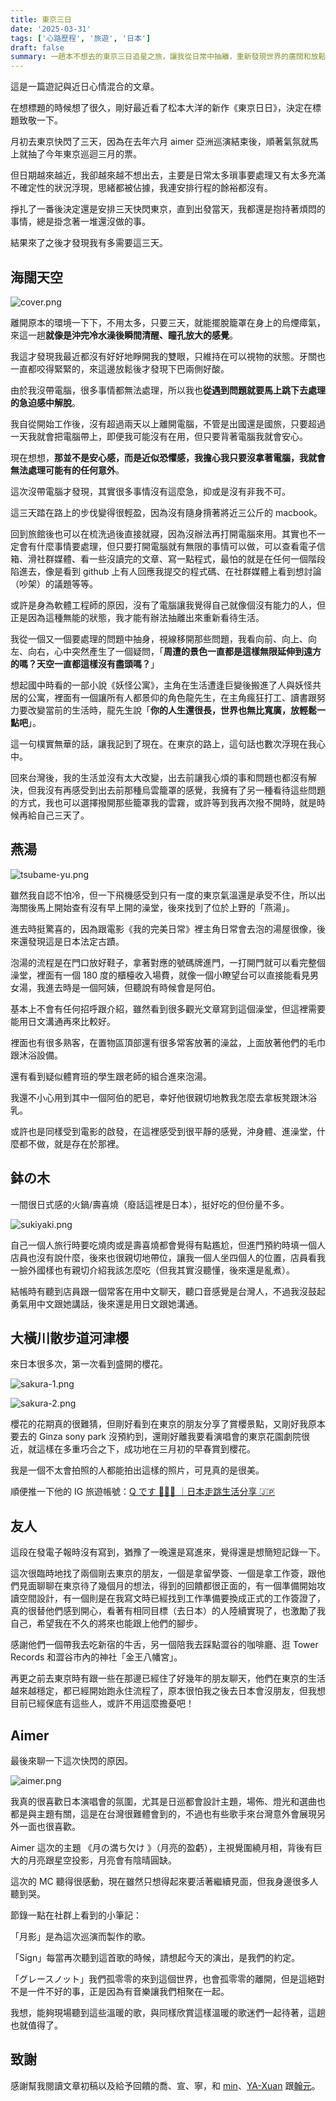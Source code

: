 ```yaml
---
title: 東京三日
date: '2025-03-31'
tags: ['心路歷程', '旅遊', '日本']
draft: false
summary: 一趟本不想去的東京三日追星之旅，讓我從日常中抽離，重新發現世界的廣闊和放鬆，順便聊聊燕湯、河津櫻和 Aimer 演唱會。
---
```


這是一篇遊記與近日心情混合的文章。

在想標題的時候想了很久，剛好最近看了松本大洋的新作《東京日日》，決定在標題致敬一下。

月初去東京快閃了三天，因為在去年六月 aimer 亞洲巡演結束後，順著氣氛就馬上就抽了今年東京巡迴三月的票。

但日期越來越近，我卻越來越不想出去，主要是日常太多瑣事要處理又有太多充滿不確定性的狀況浮現，思緒都被佔據，我連安排行程的餘裕都沒有。

掙扎了一番後決定還是安排三天快閃東京，直到出發當天，我都還是抱持著煩悶的事情，總是掛念著一堆還沒做的事。

結果來了之後才發現我有多需要這三天。

## 海闊天空

![cover.png](/life/tokyo-three-days/cover-zh-TW.png)

離開原本的環境一下下，不用太多，只要三天，就能擺脫籠罩在身上的烏煙瘴氣，來這一趟**就像是沖完冷水澡後瞬間清醒、瞳孔放大的感覺**。

我這才發現我最近都沒有好好地睜開我的雙眼，只維持在可以視物的狀態。牙關也一直都咬得緊緊的，來這邊放鬆後才發現下巴兩側好酸。

由於我沒帶電腦，很多事情都無法處理，所以我也**從遇到問題就要馬上跳下去處理的急迫感中解脫**。

我自從開始工作後，沒有超過兩天以上離開電腦，不管是出國還是國旅，只要超過一天我就會把電腦帶上，即便我可能沒有在用，但只要背著電腦我就會安心。

現在想想，**那並不是安心感，而是近似恐懼感，我擔心我只要沒拿著電腦，我就會無法處理可能有的任何意外**。

這次沒帶電腦才發現，其實很多事情沒有這麼急，抑或是沒有非我不可。

這三天踏在路上的步伐變得很輕盈，因為沒有隨身揹著將近三公斤的 macbook。

回到旅館後也可以在梳洗過後直接就寢，因為沒辦法再打開電腦來用。其實也不一定會有什麼事情要處理，但只要打開電腦就有無限的事情可以做，可以查看電子信箱、滑社群媒體、看一些沒讀完的文章、寫一點程式，最怕的就是在任何一個階段陷進去，像是看到 github 上有人回應我提交的程式碼、在社群媒體上看到想討論（吵架）的議題等等。

或許是身為軟體工程師的原因，沒有了電腦讓我覺得自己就像個沒有能力的人，但正是因為這種無能的狀態，我才能有辦法抽離出來重新看待生活。

我從一個又一個要處理的問題中抽身，視線移開那些問題，我看向前、向上、向左、向右，心中突然產生了一個疑問，「**周遭的景色一直都是這樣無限延伸到遠方的嗎？天空一直都這樣沒有盡頭嗎？**」

想起國中時看的一部小說《妖怪公寓》，主角在生活遭逢巨變後搬進了人與妖怪共居的公寓，裡面有一個讓所有人都景仰的角色龍先生，在主角瘋狂打工、讀書跟努力要改變當前的生活時，龍先生說「**你的人生還很長，世界也無比寬廣，放輕鬆一點吧**」。

這一句樸實無華的話，讓我記到了現在。在東京的路上，這句話也數次浮現在我心中。

回來台灣後，我的生活並沒有太大改變，出去前讓我心煩的事和問題也都沒有解決，但我沒有再感受到出去前那種烏雲籠罩的感覺，我擁有了另一種看待這些問題的方式，我也可以選擇撥開那些籠罩我的雲霧，或許等到我再次撥不開時，就是時候再給自己三天了。

## 燕湯

![tsubame-yu.png](/life/tokyo-three-days/tsubame-yu.png)

雖然我自認不怕冷，但一下飛機感受到只有一度的東京氣溫還是承受不住，所以出海關後馬上開始查有沒有早上開的澡堂，後來找到了位於上野的「燕湯」。

進去時挺驚喜的，因為跟電影《我的完美日常》裡主角日常會去泡的湯屋很像，後來還發現這是日本法定古蹟。

泡湯的流程是在門口放好鞋子，拿著對應的號碼牌進門，一打開門就可以看完整個澡堂，裡面有一個 180 度的櫃檯收入場費，就像一個小瞭望台可以直接能看見男女湯，我進去時是一個阿姨，但聽說有時候會是阿伯。

基本上不會有任何招呼跟介紹，雖然看到很多觀光文章寫到這個澡堂，但這裡需要能用日文溝通再來比較好。

裡面也有很多熟客，在置物區頂部還有很多常客放著的澡盆，上面放著他們的毛巾跟沐浴設備。

還有看到疑似體育班的學生跟老師的組合進來泡湯。

我還不小心用到其中一個阿伯的肥皂，幸好他很親切地教我怎麼去拿板凳跟沐浴乳。

或許也是同樣受到電影的啟發，在這裡感受到很平靜的感覺，沖身體、進澡堂，什麼都不做，就是存在於那裡。

## 鉢の木

一間很日式感的火鍋/壽喜燒（廢話這裡是日本），挺好吃的但份量不多。

![sukiyaki.png](/life/tokyo-three-days/sukiyaki.png)

自己一個人旅行時要吃燒肉或是壽喜燒都會覺得有點尷尬，但進門預約時填一個人店員也沒有說什麼，後來也很親切地帶位，讓我一個人坐四個人的位置，店員看我一臉外國樣也有親切介紹我該怎麼吃（但我其實沒聽懂，後來還是亂煮）。

結帳時有聽到店員跟一個常客在用中文聊天，聽口音感覺是台灣人，不過我沒鼓起勇氣用中文跟她講話，後來還是用日文跟她溝通。

## 大橫川散步道河津櫻

來日本很多次，第一次看到盛開的櫻花。

![sakura-1.png](/life/tokyo-three-days/sakura-1.png)

![sakura-2.png](/life/tokyo-three-days/sakura-2.png)

櫻花的花期真的很難猜，但剛好看到在東京的朋友分享了賞櫻景點，又剛好我原本要去的 Ginza sony park 沒預約到，還剛好離我要看演唱會的東京花園劇院很近，就這樣在多重巧合之下，成功地在三月初的早春賞到櫻花。

我是一個不太會拍照的人都能拍出這樣的照片，可見真的是很美。

順便推一下他的 IG 旅遊帳號：[Q です 🙋🏻‍♀️ ｜日本走跳生活分享 🇯🇵](https://www.instagram.com/q_tokyo_japan/)

## 友人

這段在發電子報時沒有寫到，猶豫了一晚還是寫進來，覺得還是想簡短記錄一下。

這次很臨時地找了兩個剛去東京的朋友，一個是拿留學簽、一個是拿工作簽，跟他們見面聊聊在東京待了幾個月的想法，得到的回饋都很正面的，有一個準備開始攻讀空間設計，有一個則是在我寫文時已經找到工作準備要換成正式的工作簽證了，真的很替他們感到開心，看著有相同目標（去日本）的人陸續實現了，也激勵了我自己，希望我在不久的將來也能跟上他們的腳步。

感謝他們一個帶我去吃新宿的牛舌，另一個陪我去踩點澀谷的咖啡廳、逛 Tower Records 和澀谷市內的神社「金王八幡宮」。

再更之前去東京時有跟一些在那邊已經住了好幾年的朋友聊天，他們在東京的生活越來越穩定，都已經開始跑永住流程了，原本很怕我之後去日本會沒朋友，但我想目前已經保底有這些人，或許不用這麼擔憂吧！

## Aimer

最後來聊一下這次快閃的原因。

![aimer.png](/life/tokyo-three-days/aimer.png)

我真的很喜歡日本演唱會的氛圍，尤其是日巡都會設計主題，場佈、燈光和選曲也都是與主題有關，這是在台灣很難體會到的，不過也有些歌手來台灣意外會展現另外一面也很喜歡。

Aimer 這次的主題 《月の満ち欠け 》（月亮的盈虧），主視覺圍繞月相，背後有巨大的月亮跟星空投影，月亮會有陰晴圓缺。

這次的 MC 聽得很感動，現在雖然只想得起來要活著繼續見面，但我身邊很多人聽到哭。

節錄一點在社群上看到的小筆記：

「月影」是為這次巡演而製作的歌。

「Sign」每當再次聽到這首歌的時候，請想起今天的演出，是我們的約定。

「グレースノット」我們孤零零的來到這個世界，也會孤零零的離開，但是這絕對不是一件不好的事，正是因為有音樂讓我們相聚在一起。

我想，能夠現場聽到這些溫暖的歌，與同樣欣賞這樣溫暖的歌迷們一起待著，這趟也就值得了。

## 致謝

感謝幫我閱讀文章初稿以及給予回饋的喬、宣、寧，和 [min](https://www.minw.blog/)、[YA-Xuan](https://yaxuanhe.me/) 跟[翰元](https://hyuanverse.com/newsletter/)。
